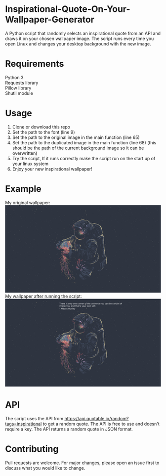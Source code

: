 # Inspirational-Quote-On-Your-Wallpaper-Generator
A Python script that randomly selects an inspirational quote from an API and draws it on your chosen wallpaper image. The script runs every time you open Linux and changes your desktop background with the new image.

# Requirements
Python 3  
Requests library  
Pillow library  
Shutil module  
# Usage
1. Clone or download this repo
2. Set the path to the font (line 9)
3. Set the path to the original image in the main function (line 65)
4. Set the path to the duplicated image in the main function (line 68) (this should be the path of the current background image so it can be overwritten)
5. Try the script, If it runs correctly make the script run on the start up of your linux system
6. Enjoy your new inspirational wallpaper!

# Example
My original wallpaper:
![BackgroundBefore](/assets/Before.png)
My wallpaper after running the script:
![BackgroundAfter](/assets/After.png)

# API
The script uses the API from https://api.quotable.io/random?tags=inspirational to get a random quote. The API is free to use and doesn't require a key. The API returns a random quote in JSON format.


# Contributing
Pull requests are welcome. For major changes, please open an issue first to discuss what you would like to change.
